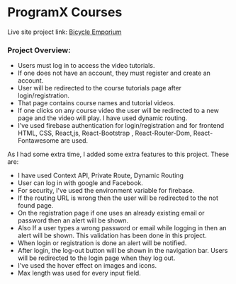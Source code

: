 # ProgramX Courses
Live site project link: [Bicycle Emporium]( https://the-tann-mann-gaadi-task.web.app/)

### Project Overview:
* Users must log in to access the video tutorials. 
* If one does not have an account, they must register and create an account. 
* User will be redirected to the course tutorials page after login/registration. 
* That page contains course names and tutorial videos. 
* If one clicks on any course video the user will be redirected to a new page and the video will play. I have used dynamic routing. 
* I’ve used firebase authentication for login/registration and for frontend HTML, CSS, React,js, React-Bootstrap , React-Router-Dom, React-Fontawesome are used.

As I had some extra time, I added some extra features to this project. These are: 
* I have used Context API, Private Route, Dynamic Routing
* User can log in with google and Facebook. 
* For security, I've used the environment variable for firebase. 
* If the routing URL is wrong then the user will be redirected to the not found page. 
* On the registration page if one uses an already existing email or password then an alert will be shown. 
* Also If a user types a wrong password or email while logging in then an alert will be shown. This validation has been done in this project. 
* When login or registration is done an alert will be notified.  
* After login, the log-out button will be shown in the navigation bar. Users will be redirected to the login page when they log out. 
* I've used the hover effect on images and icons.
* Max length was used for every input field.